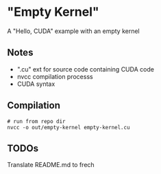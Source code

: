 # "Empty Kernel"
A "Hello, CUDA" example with an empty kernel

## Notes
- ".cu" ext for source code containing CUDA code
- nvcc compilation processs
- CUDA syntax

## Compilation
    # run from repo dir
    nvcc -o out/empty-kernel empty-kernel.cu

## TODOs
Translate README.md to frech
